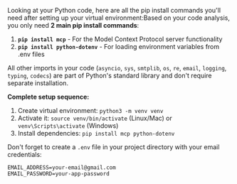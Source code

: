 Looking at your Python code, here are all the pip install commands you'll need after setting up your virtual environment:Based on your code analysis, you only need **2 main pip install commands**:

1. **`pip install mcp`** - For the Model Context Protocol server functionality
2. **`pip install python-dotenv`** - For loading environment variables from .env files

All other imports in your code (`asyncio`, `sys`, `smtplib`, `os`, `re`, `email`, `logging`, `typing`, `codecs`) are part of Python's standard library and don't require separate installation.

**Complete setup sequence:**
1. Create virtual environment: `python3 -m venv venv`
2. Activate it: `source venv/bin/activate` (Linux/Mac) or `venv\Scripts\activate` (Windows)
3. Install dependencies: `pip install mcp python-dotenv`

Don't forget to create a `.env` file in your project directory with your email credentials:
```
EMAIL_ADDRESS=your-email@gmail.com
EMAIL_PASSWORD=your-app-password
```